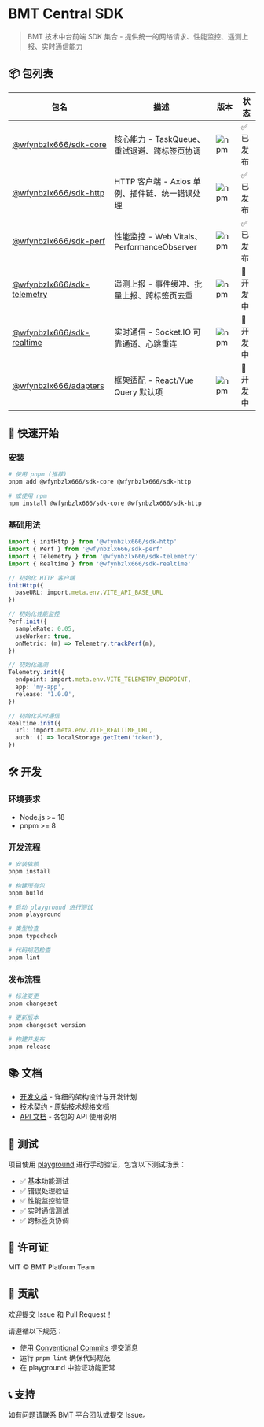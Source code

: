 # BMT Central SDK

> BMT 技术中台前端 SDK 集合 - 提供统一的网络请求、性能监控、遥测上报、实时通信能力

## 📦 包列表

| 包名 | 描述 | 版本 | 状态 |
|------|------|------|------|
| [@wfynbzlx666/sdk-core](./packages/sdk-core) | 核心能力 - TaskQueue、重试退避、跨标签页协调 | ![npm](https://img.shields.io/npm/v/@wfynbzlx666/sdk-core) | ✅ 已发布 |
| [@wfynbzlx666/sdk-http](./packages/sdk-http) | HTTP 客户端 - Axios 单例、插件链、统一错误处理 | ![npm](https://img.shields.io/npm/v/@wfynbzlx666/sdk-http) | ✅ 已发布 |
| [@wfynbzlx666/sdk-perf](./packages/sdk-perf) | 性能监控 - Web Vitals、PerformanceObserver | ![npm](https://img.shields.io/npm/v/@wfynbzlx666/sdk-perf) | ✅ 已发布 |
| [@wfynbzlx666/sdk-telemetry](./packages/sdk-telemetry) | 遥测上报 - 事件缓冲、批量上报、跨标签页去重 | ![npm](https://img.shields.io/npm/v/@wfynbzlx666/sdk-telemetry) | 🚧 开发中 |
| [@wfynbzlx666/sdk-realtime](./packages/sdk-realtime) | 实时通信 - Socket.IO 可靠通道、心跳重连 | ![npm](https://img.shields.io/npm/v/@wfynbzlx666/sdk-realtime) | 🚧 开发中 |
| [@wfynbzlx666/adapters](./packages/adapters) | 框架适配 - React/Vue Query 默认项 | ![npm](https://img.shields.io/npm/v/@wfynbzlx666/adapters) | 🚧 开发中 |

## 🚀 快速开始

### 安装

```bash
# 使用 pnpm (推荐)
pnpm add @wfynbzlx666/sdk-core @wfynbzlx666/sdk-http

# 或使用 npm
npm install @wfynbzlx666/sdk-core @wfynbzlx666/sdk-http
```

### 基础用法

```typescript
import { initHttp } from '@wfynbzlx666/sdk-http'
import { Perf } from '@wfynbzlx666/sdk-perf'
import { Telemetry } from '@wfynbzlx666/sdk-telemetry'
import { Realtime } from '@wfynbzlx666/sdk-realtime'

// 初始化 HTTP 客户端
initHttp({ 
  baseURL: import.meta.env.VITE_API_BASE_URL 
})

// 初始化性能监控
Perf.init({
  sampleRate: 0.05,
  useWorker: true,
  onMetric: (m) => Telemetry.trackPerf(m),
})

// 初始化遥测
Telemetry.init({
  endpoint: import.meta.env.VITE_TELEMETRY_ENDPOINT,
  app: 'my-app',
  release: '1.0.0',
})

// 初始化实时通信
Realtime.init({
  url: import.meta.env.VITE_REALTIME_URL,
  auth: () => localStorage.getItem('token'),
})
```

## 🛠️ 开发

### 环境要求

- Node.js >= 18
- pnpm >= 8

### 开发流程

```bash
# 安装依赖
pnpm install

# 构建所有包
pnpm build

# 启动 playground 进行测试
pnpm playground

# 类型检查
pnpm typecheck

# 代码规范检查
pnpm lint
```

### 发布流程

```bash
# 标注变更
pnpm changeset

# 更新版本
pnpm changeset version

# 构建并发布
pnpm release
```

## 📚 文档

- [开发文档](./开发文档_单人SDK架构.md) - 详细的架构设计与开发计划
- [技术契约](./10_前端SDK_技术文档与API契约.md) - 原始技术规格文档
- [API 文档](./docs/) - 各包的 API 使用说明

## 🧪 测试

项目使用 [playground](./playground/) 进行手动验证，包含以下测试场景：

- ✅ 基本功能测试
- ✅ 错误处理验证
- ✅ 性能监控验证
- ✅ 实时通信测试
- ✅ 跨标签页协调

## 📄 许可证

MIT © BMT Platform Team

## 🤝 贡献

欢迎提交 Issue 和 Pull Request！

请遵循以下规范：
- 使用 [Conventional Commits](https://conventionalcommits.org/) 提交消息
- 运行 `pnpm lint` 确保代码规范
- 在 playground 中验证功能正常

## 📞 支持

如有问题请联系 BMT 平台团队或提交 Issue。